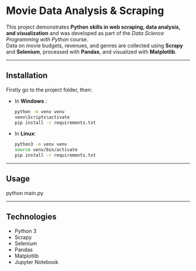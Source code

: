 # Movie Data Analysis & Scraping

This project demonstrates **Python skills in web scraping, data analysis, and visualization** and was developed as part of the *Data Science Programming with Python* course.  
Data on movie budgets, revenues, and genres are collected using **Scrapy** and **Selenium**, processed with **Pandas**, and visualized with **Matplotlib**.  

---

## Installation
Firstly go to the project folder, then:
- In **Windows** :
  ```bash
  python -m venv venv
  venv\Scripts\activate
  pip install -r requirements.txt
  ```  
- In **Linux**:
  ```bash
  python3 -m venv venv
  source venv/bin/activate
  pip install -r requirements.txt
  ``` 

---

## Usage
python main.py  

--- 

## Technologies
- Python 3  
- Scrapy  
- Selenium  
- Pandas  
- Matplotlib  
- Jupyter Notebook  